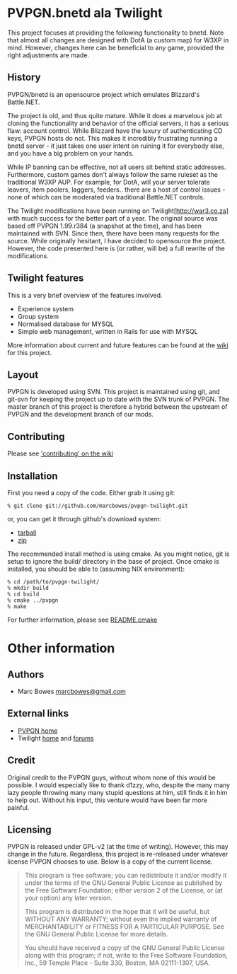 # PVPGN.bnetd ala Twilight

This project focuses at providing the following functionality to bnetd. Note
that almost all changes are designed with DotA (a custom map) for W3XP in mind.
However, changes here can be beneficial to any game, provided the right
adjustments are made.

## History

PVPGN/bnetd is an opensource project which emulates Blizzard's Battle.NET.

The project is old, and thus quite mature. While it does a marvelous job
at cloning the functionality and behavior of the official servers, it has a
serious flaw: account control. While Blizzard have the luxury of authenticating
CD keys, PVPGN hosts do not. This makes it incredibly frustrating running
a bnetd server - it just takes one user intent on ruining it for everybody else,
and you have a big problem on your hands.

While IP banning can be effective, not all users sit behind static addresses.
Furthermore, custom games don't always follow the same ruleset as the
traditional W3XP AUP. For example, for DotA, will your server tolerate leavers,
item poolers, laggers, feeders.. there are a host of control issues - none of
which can be moderated via traditional Battle.NET controls.

The Twilight modifications have been running on Twilight[http://war3.co.za] with
much success for the better part of a year. The original source was based off
PVPGN 1.99.r384 (a snapshot at the time), and has been maintained with SVN.
Since then, there have been many requests for the source. While originally
hesitant, I have decided to opensource the project. However, the code
presented here is (or rather, will be) a full rewrite of the modifications.

## Twilight features

This is a very brief overview of the features involved.
* Experience system
* Group system
* Normalised database for MYSQL
* Simple web management, written in Rails for use with MYSQL

More information about current and future features can be found at the
[wiki](http://github.com/marcbowes/pvpgn-twilight/wikis) for this project.

## Layout

PVPGN is developed using SVN. This project is maintained using git, and git-svn
for keeping the project up to date with the SVN trunk of PVPGN. The master
branch of this project is therefore a hybrid between the upstream of PVPGN and
the development branch of our mods.

## Contributing

Please see ['contributing' on the wiki](http://github.com/marcbowes/pvpgn-twilight/wikis/contributing)

## Installation

First you need a copy of the code. Either grab it using git:

    % git clone git://github.com/marcbowes/pvpgn-twilight.git
    
or, you can get it through github's download system:
  * [tarball](http://github.com/marcbowes/pvpgn-twilight/tarball/master)
  * [zip](http://github.com/marcbowes/pvpgn-twilight/zipball/master)

The recommended install method is using cmake. As you might notice, git is
setup to ignore the build/ directory in the base of project. Once cmake is
installed, you should be able to (assuming NIX environment):

    % cd /path/to/pvpgn-twilight/
    % mkdir build
    % cd build
    % cmake ../pvpgn
    % make
  
For further information, please see
[README.cmake](http://github.com/marcbowes/pvpgn-twilight/tree/master/pvpgn/README.cmake)

# Other information

## Authors
  * Marc Bowes <marcbowes@gmail.com>
  
## External links
  * [PVPGN home](http://pvpgn.berlios.de)
  * Twilight [home](http://war3.co.za/) and [forums](http://forum.war3.co.za)
  
## Credit

Original credit to the PVPGN guys, without whom none of this would be possible.
I would especially like to thank d1zzy, who, despite the many many lazy people
throwing many many stupid questions at him, still finds it in him to help out.
Without his input, this venture would have been far more painful.
  
## Licensing

PVPGN is released under GPL-v2 (at the time of writing). However, this may
change in the future. Regardless, this project is re-released under whatever
license PVPGN chooses to use. Below is a copy of the current license.

> This program is free software; you can redistribute it and/or
> modify it under the terms of the GNU General Public License
> as published by the Free Software Foundation; either version 2
> of the License, or (at your option) any later version.
> 
> This program is distributed in the hope that it will be useful,
> but WITHOUT ANY WARRANTY; without even the implied warranty of
> MERCHANTABILITY or FITNESS FOR A PARTICULAR PURPOSE.  See the
> GNU General Public License for more details.
> 
> You should have received a copy of the GNU General Public License
> along with this program; if not, write to the Free Software
> Foundation, Inc., 59 Temple Place - Suite 330, Boston, MA  02111-1307, USA.

